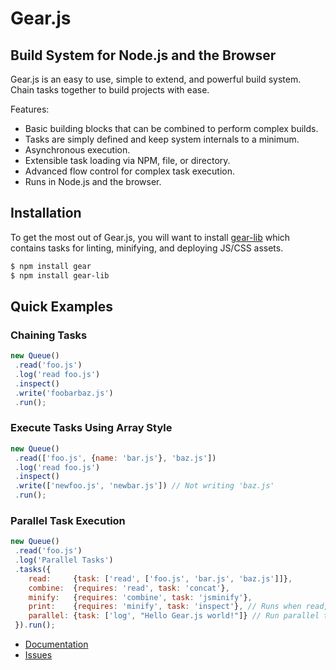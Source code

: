 # Gear.js

## Build System for Node.js and the Browser

Gear.js is an easy to use, simple to extend, and powerful build system. Chain tasks together to build projects with ease.

Features:

 * Basic building blocks that can be combined to perform complex builds.
 * Tasks are simply defined and keep system internals to a minimum.
 * Asynchronous execution.
 * Extensible task loading via NPM, file, or directory.
 * Advanced flow control for complex task execution.
 * Runs in Node.js and the browser.

## Installation

To get the most out of Gear.js, you will want to install [gear-lib](/yahoo/gear-lib) which contains tasks for linting, minifying, and deploying JS/CSS assets.

```bash
$ npm install gear
$ npm install gear-lib
```

## Quick Examples

### Chaining Tasks

```javascript
new Queue()
 .read('foo.js')
 .log('read foo.js')
 .inspect()
 .write('foobarbaz.js')
 .run();
```

### Execute Tasks Using Array Style

```javascript
new Queue()
 .read(['foo.js', {name: 'bar.js'}, 'baz.js'])
 .log('read foo.js')
 .inspect()
 .write(['newfoo.js', 'newbar.js']) // Not writing 'baz.js'
 .run();
```

### Parallel Task Execution

```javascript
new Queue()
 .read('foo.js')
 .log('Parallel Tasks')
 .tasks({
    read:     {task: ['read', ['foo.js', 'bar.js', 'baz.js']]},
    combine:  {requires: 'read', task: 'concat'},
    minify:   {requires: 'combine', task: 'jsminify'},
    print:    {requires: 'minify', task: 'inspect'}, // Runs when read, combine, and minify complete
    parallel: {task: ['log', "Hello Gear.js world!"]} // Run parallel to read
 }).run();
```

 * [Documentation](http://gearjs.org)
 * [Issues](http://github.com/yahoo/gear/issues)
